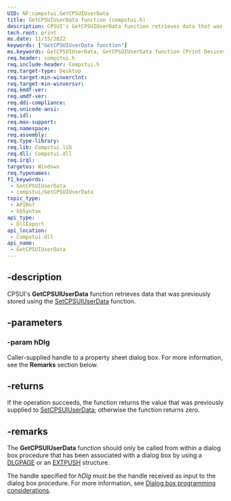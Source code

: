 ```yaml
---
UID: NF:compstui.GetCPSUIUserData
title: GetCPSUIUserData function (compstui.h)
description: CPSUI's GetCPSUIUserData function retrieves data that was previously stored using the SetCPSUIUserData function.
tech.root: print
ms.date: 11/15/2022
keywords: ["GetCPSUIUserData function"]
ms.keywords: GetCPSUIUserData, GetCPSUIUserData function [Print Devices], compstui/GetCPSUIUserData, cpsuifnc_78057e6d-1a47-4b92-9d43-881ab0935169.xml, print.getcpsuiuserdata
req.header: compstui.h
req.include-header: Compstui.h
req.target-type: Desktop
req.target-min-winverclnt: 
req.target-min-winversvr: 
req.kmdf-ver: 
req.umdf-ver: 
req.ddi-compliance: 
req.unicode-ansi: 
req.idl: 
req.max-support: 
req.namespace: 
req.assembly: 
req.type-library: 
req.lib: Compstui.lib
req.dll: Compstui.dll
req.irql: 
targetos: Windows
req.typenames: 
f1_keywords:
 - GetCPSUIUserData
 - compstui/GetCPSUIUserData
topic_type:
 - APIRef
 - kbSyntax
api_type:
 - DllExport
api_location:
 - Compstui.dll
api_name:
 - GetCPSUIUserData
---
```


## -description

CPSUI's **GetCPSUIUserData** function retrieves data that was previously stored using the [SetCPSUIUserData](./nf-compstui-setcpsuiuserdata.md) function.

## -parameters

### -param hDlg

Caller-supplied handle to a property sheet dialog box. For more information, see the **Remarks** section below.

## -returns

If the operation succeeds, the function returns the value that was previously supplied to [SetCPSUIUserData](./nf-compstui-setcpsuiuserdata.md); otherwise the function returns zero.

## -remarks

The **GetCPSUIUserData** function should only be called from within a dialog box procedure that has been associated with a dialog box by using a [DLGPAGE](./ns-compstui-_dlgpage.md) or an [EXTPUSH](./ns-compstui-_extpush.md) structure.

The handle specified for *hDlg* must be the handle received as input to the dialog box procedure. For more information, see [Dialog box programming considerations](/windows/win32/dlgbox/dlgbox-programming-considerations).